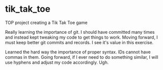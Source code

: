 # tik_tak_toe
TOP project creating a Tik Tak Toe game

Really learning the importance of git. I should have committed many times and instead kept tweaking my code to get things to work.
Moving forward, I must keep better git commits and records. I see it's value in this exercise.

Learned the hard way the importance of proper syntax.
IDs cannot have commas in them. Going forward, if I ever need to do something similar, I will use hyphens
and adjust my code accordingly. Ugh.